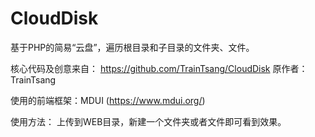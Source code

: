 # CloudDisk
基于PHP的简易“云盘”，遍历根目录和子目录的文件夹、文件。

核心代码及创意来自：
https://github.com/TrainTsang/CloudDisk
原作者：TrainTsang

使用的前端框架：MDUI (https://www.mdui.org/)

使用方法：
上传到WEB目录，新建一个文件夹或者文件即可看到效果。
